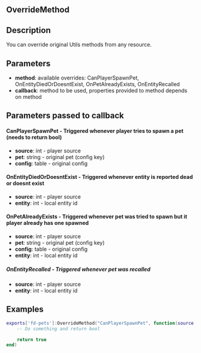 ## OverrideMethod

## Description

You can override original Utils methods from any resource.

## Parameters

* **method**: available overrides: CanPlayerSpawnPet, OnEntityDiedOrDoesntExist, OnPetAlreadyExists, OnEntityRecalled
* **callback**: method to be used, properties provided to method depends on method


## Parameters passed to callback

#### CanPlayerSpawnPet - Triggered whenever player tries to spawn a pet (needs to return bool)
* **source**: int - player source
* **pet**: string - original pet (config key)
* **config**: table - original config

#### OnEntityDiedOrDoesntExist - Triggered whenever entity is reported dead or doesnt exist
* **source**: int - player source
* **entity**: int - local entity id

#### OnPetAlreadyExists - Triggered whenever pet was tried to spawn but it player already has one spawned
* **source**: int - player source
* **pet**: string - original pet (config key)
* **config**: table - original config
* **entity**: int - local entity id

##### OnEntityRecalled - Triggered whenever pet was recalled
* **source**: int - player source
* **entity**: int - local entity id

## Examples

```lua
exports['fd-pets']:OverrideMethod("CanPlayerSpawnPet", function(source, pet, config)
    -- Do something and return bool

    return true
end)
```
